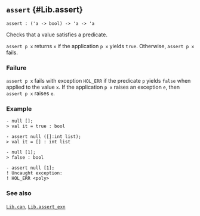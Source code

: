 ## `assert` {#Lib.assert}


```
assert : ('a -> bool) -> 'a -> 'a
```



Checks that a value satisfies a predicate.


`assert p x` returns `x` if the application `p x` yields `true`. Otherwise,
`assert p x` fails.

### Failure

`assert p x` fails with exception `HOL_ERR` if the predicate `p` yields
`false` when applied to the value `x`. If the application `p x` raises an
exception `e`, then `assert p x` raises `e`.

### Example

    
    - null [];
    > val it = true : bool
    
    - assert null ([]:int list);
    > val it = [] : int list
    
    - null [1];
    > false : bool
    
    - assert null [1];
    ! Uncaught exception:
    ! HOL_ERR <poly>
    

### See also

[`Lib.can`](#Lib.can), [`Lib.assert_exn`](#Lib.assert_exn)

